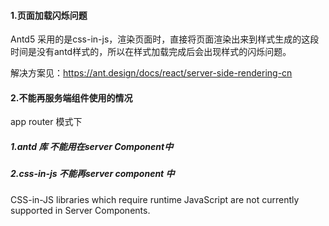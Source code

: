 #### 1.页面加载闪烁问题

Antd5 采用的是css-in-js，渲染页面时，直接将页面渲染出来到样式生成的这段时间是没有antd样式的，所以在样式加载完成后会出现样式的闪烁问题。

解决方案见：https://ant.design/docs/react/server-side-rendering-cn

#### 2.不能再服务端组件使用的情况

app router 模式下

##### 1.antd 库 不能用在server Component中

##### 2.css-in-js 不能再server component 中

 CSS-in-JS libraries which require runtime JavaScript are not currently supported in Server Components.

